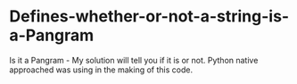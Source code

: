 # Defines-whether-or-not-a-string-is-a-Pangram
Is it a Pangram - My solution will tell you if it is or not. Python native approached was using in the making of this code.
